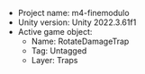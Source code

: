 <!-- UNITY CODE ASSIST INSTRUCTIONS START -->
- Project name: m4-finemodulo
- Unity version: Unity 2022.3.61f1
- Active game object:
  - Name: RotateDamageTrap
  - Tag: Untagged
  - Layer: Traps
<!-- UNITY CODE ASSIST INSTRUCTIONS END -->